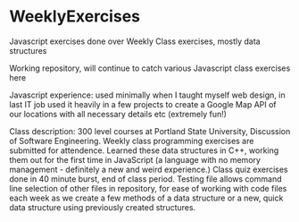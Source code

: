 ﻿# WeeklyExercises

Javascript exercises done over Weekly Class exercises, mostly data structures 

Working repository, will continue to catch various Javascript class exercises here

Javascript experience: used minimally when I taught myself web design, in last IT job used it heavily in a few projects to
                       create a Google Map API of our locations with all necessary details etc (extremely fun!)

Class description: 300 level courses at Portland State University, Discussion of Software Engineering. Weekly class
                   programming exercises are submitted for attendence. Learned these data structures in C++, working
                   them out for the first time in JavaScript (a language with no memory management - definitely a 
                   new and weird experience.) Class quiz exercises done in 40 minute burst, end of class period.
                   Testing file allows command line selection of other files in repository, for ease of working with
                   code files each week as we create a few methods of a data structure or a new, quick data structure
                   using previously created structures. 
